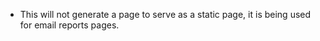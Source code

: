 * This will not generate a page to serve as a static page,
it is being used for email reports pages.
